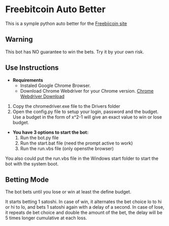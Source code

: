# Freebitcoin Auto Better

  This is a symple python auto better for the [Freebiicoin site](https://freebitco.in/?r=8521028)

## Warning 
  This bot has NO guarantee to win the bets. Try it by your own risk.

## Use Instructions

  * **Requirements**
    - Instaled Google Chrome Browser.
    - Download Chrome Webdriver for your Chrome version. [Chrome Webdriver Download](https://chromedriver.chromium.org/downloads)
  
  1. Copy the chromedriver.exe file to the Drivers folder
  2. Open the config.py file to setup your login, password and the budget. Use a budget in the form of x^2-1 will give an exact value to win or lose budget.

  * **You have 3 options to start the bot:**
    1. Run the bot.py file
    2. Run the start.bat file (need the prompt active to work)
    3. Run the run.vbs file (only opensthe browser)
  
  You also could put the run.vbs file in the Windows start folder to start the bot with the system boot.
  
## Betting Mode

  The bot bets until you lose or win at least the define budget.

  It starts betting 1 satoshi.
  In case of win, it alternates the bet choice lo to hi or hi to lo, and bets 1 satoshi again with a delay of a second.
  In case of lose, it repeats de bet choice and double the amount of the bet, the delay will be 5 times longer cumulative at each loss.
